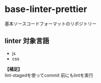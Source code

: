 # base-linter-prettier

基本ソースコードフォーマットのリポジトリー

linter 対象言語
---
  - js
  - css

**【補足】**  
lint-stagedを使ってcommit 前にもlintを実行
